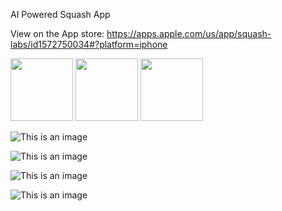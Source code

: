AI Powered Squash App 

View on the App store: https://apps.apple.com/us/app/squash-labs/id1572750034#?platform=iphone 


<p float="left">
  <img src="assets/readme_images/6E5A8058-D9BD-4CE5-97F5-D71CE357D4FA.PNG" width="100" />
  <img src="assets/readme_images/28B0AED8-0A90-4D31-B4F1-7EDFFA140A95.PNG" width="100" /> 
  <img src="assets/readme_images/6E5A8058-D9BD-4CE5-97F5-D71CE357D4FA.PNG" width="100" />
</p>


![This is an image](assets/readme_images/6E5A8058-D9BD-4CE5-97F5-D71CE357D4FA.PNG)


![This is an image](assets/readme_images/28B0AED8-0A90-4D31-B4F1-7EDFFA140A95.PNG)


![This is an image](assets/readme_images/793F6493-4945-47ED-AC61-91729BF4A682.PNG)


![This is an image](assets/readme_images/EFF0DF0B-9198-48FE-A4D0-AEC2F75F1264.PNG)
